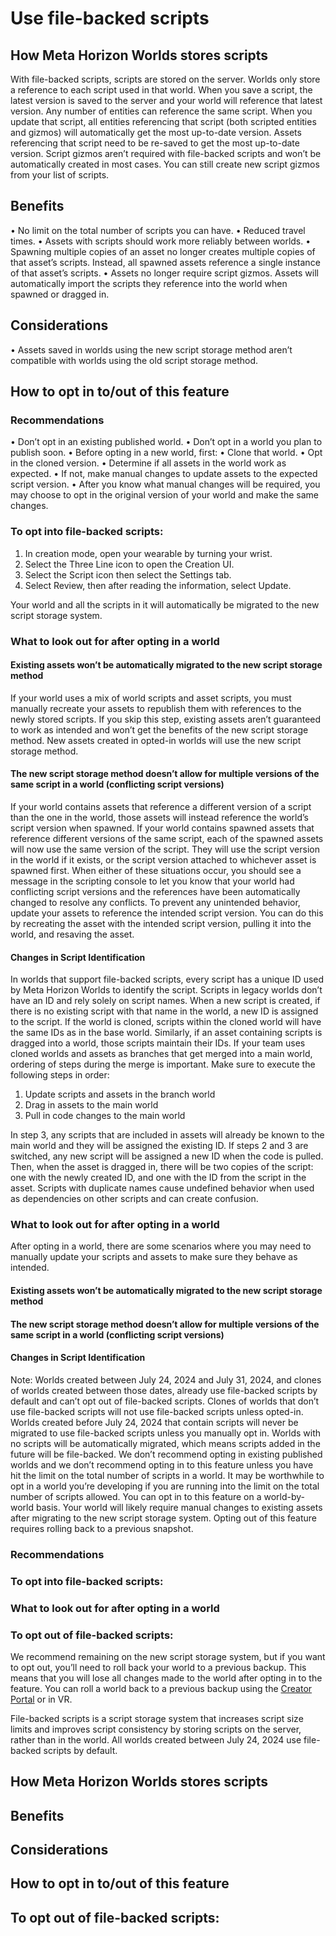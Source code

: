 # Use file-backed scripts

## How Meta Horizon Worlds stores scripts

With file-backed scripts, scripts are stored on the server. Worlds only store a reference to each script used in that world. When you save a script, the latest version is saved to the server and your world will reference that latest version. Any number of entities can reference the same script. When you update that script, all entities referencing that script (both scripted entities and gizmos) will automatically get the most up-to-date version. Assets referencing that script need to be re-saved to get the most up-to-date version. Script gizmos aren’t required with file-backed scripts and won’t be automatically created in most cases. You can still create new script gizmos from your list of scripts.

## Benefits

• No limit on the total number of scripts you can have.
• Reduced travel times.
• Assets with scripts should work more reliably between worlds.
• Spawning multiple copies of an asset no longer creates multiple copies of that asset’s scripts. Instead, all spawned assets reference a single instance of that asset’s scripts.
• Assets no longer require script gizmos. Assets will automatically import the scripts they reference into the world when spawned or dragged in.

## Considerations

• Assets saved in worlds using the new script storage method aren’t compatible with worlds using the old script storage method.

## How to opt in to/out of this feature

### Recommendations

• Don’t opt in an existing published world.
• Don’t opt in a world you plan to publish soon.
• Before opting in a new world, first:
  • Clone that world.
  • Opt in the cloned version.
  • Determine if all assets in the world work as expected.
  • If not, make manual changes to update assets to the expected script version.
• After you know what manual changes will be required, you may choose to opt in the original version of your world and make the same changes.

### To opt into file-backed scripts:

1. In creation mode, open your wearable by turning your wrist.
2. Select the Three Line icon to open the Creation UI.
3. Select the Script icon then select the Settings tab.
4. Select Review, then after reading the information, select Update.

Your world and all the scripts in it will automatically be migrated to the new script storage system.

### What to look out for after opting in a world

#### Existing assets won’t be automatically migrated to the new script storage method

If your world uses a mix of world scripts and asset scripts, you must manually recreate your assets to republish them with references to the newly stored scripts. If you skip this step, existing assets aren’t guaranteed to work as intended and won’t get the benefits of the new script storage method. New assets created in opted-in worlds will use the new script storage method.

#### The new script storage method doesn’t allow for multiple versions of the same script in a world (conflicting script versions)

If your world contains assets that reference a different version of a script than the one in the world, those assets will instead reference the world’s script version when spawned. If your world contains spawned assets that reference different versions of the same script, each of the spawned assets will now use the same version of the script. They will use the script version in the world if it exists, or the script version attached to whichever asset is spawned first. When either of these situations occur, you should see a message in the scripting console to let you know that your world had conflicting script versions and the references have been automatically changed to resolve any conflicts. To prevent any unintended behavior, update your assets to reference the intended script version. You can do this by recreating the asset with the intended script version, pulling it into the world, and resaving the asset.

#### Changes in Script Identification

In worlds that support file-backed scripts, every script has a unique ID used by Meta Horizon Worlds to identify the script. Scripts in legacy worlds don’t have an ID and rely solely on script names. When a new script is created, if there is no existing script with that name in the world, a new ID is assigned to the script. If the world is cloned, scripts within the cloned world will have the same IDs as in the base world. Similarly, if an asset containing scripts is dragged into a world, those scripts maintain their IDs. If your team uses cloned worlds and assets as branches that get merged into a main world, ordering of steps during the merge is important. Make sure to execute the following steps in order:

1. Update scripts and assets in the branch world
2. Drag in assets to the main world
3. Pull in code changes to the main world

In step 3, any scripts that are included in assets will already be known to the main world and they will be assigned the existing ID. If steps 2 and 3 are switched, any new script will be assigned a new ID when the code is pulled. Then, when the asset is dragged in, there will be two copies of the script: one with the newly created ID, and one with the ID from the script in the asset. Scripts with duplicate names cause undefined behavior when used as dependencies on other scripts and can create confusion.

### What to look out for after opting in a world

After opting in a world, there are some scenarios where you may need to manually update your scripts and assets to make sure they behave as intended.

#### Existing assets won’t be automatically migrated to the new script storage method

#### The new script storage method doesn’t allow for multiple versions of the same script in a world (conflicting script versions)

#### Changes in Script Identification

Note: Worlds created between July 24, 2024 and July 31, 2024, and clones of worlds created between those dates, already use file-backed scripts by default and can’t opt out of file-backed scripts. Clones of worlds that don’t use file-backed scripts will not use file-backed scripts unless opted-in. Worlds created before July 24, 2024 that contain scripts will never be migrated to use file-backed scripts unless you manually opt in. Worlds with no scripts will be automatically migrated, which means scripts added in the future will be file-backed. We don’t recommend opting in existing published worlds and we don’t recommend opting in to this feature unless you have hit the limit on the total number of scripts in a world. It may be worthwhile to opt in a world you’re developing if you are running into the limit on the total number of scripts allowed. You can opt in to this feature on a world-by-world basis. Your world will likely require manual changes to existing assets after migrating to the new script storage system. Opting out of this feature requires rolling back to a previous snapshot.

### Recommendations

### To opt into file-backed scripts:

### What to look out for after opting in a world

### To opt out of file-backed scripts:

We recommend remaining on the new script storage system, but if you want to opt out, you’ll need to roll back your world to a previous backup. This means that you will lose all changes made to the world after opting in to the feature. You can roll a world back to a previous backup using the [Creator Portal](https://horizon.meta.com/creator/) or in VR.

File-backed scripts is a script storage system that increases script size limits and improves script consistency by storing scripts on the server, rather than in the world. All worlds created between July 24, 2024 use file-backed scripts by default.

## How Meta Horizon Worlds stores scripts

## Benefits

## Considerations

## How to opt in to/out of this feature

## To opt out of file-backed scripts:
